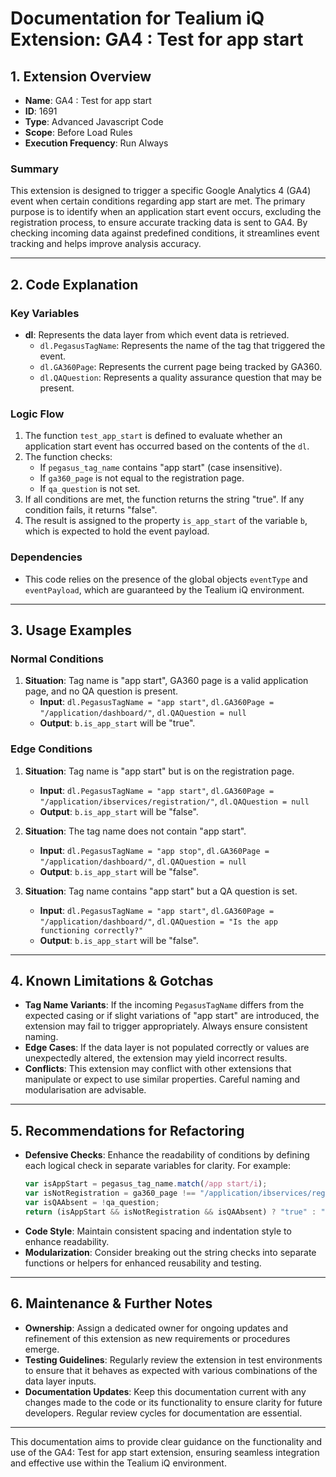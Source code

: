 # Documentation for Tealium iQ Extension: GA4 : Test for app start

## 1. Extension Overview
- **Name**: GA4 : Test for app start
- **ID**: 1691
- **Type**: Advanced Javascript Code
- **Scope**: Before Load Rules
- **Execution Frequency**: Run Always

### Summary
This extension is designed to trigger a specific Google Analytics 4 (GA4) event when certain conditions regarding app start are met. The primary purpose is to identify when an application start event occurs, excluding the registration process, to ensure accurate tracking data is sent to GA4. By checking incoming data against predefined conditions, it streamlines event tracking and helps improve analysis accuracy.

---

## 2. Code Explanation

### Key Variables
- **dl**: Represents the data layer from which event data is retrieved.
  - `dl.PegasusTagName`: Represents the name of the tag that triggered the event.
  - `dl.GA360Page`: Represents the current page being tracked by GA360.
  - `dl.QAQuestion`: Represents a quality assurance question that may be present.

### Logic Flow
1. The function `test_app_start` is defined to evaluate whether an application start event has occurred based on the contents of the `dl`.
2. The function checks:
   - If `pegasus_tag_name` contains "app start" (case insensitive).
   - If `ga360_page` is not equal to the registration page.
   - If `qa_question` is not set.
3. If all conditions are met, the function returns the string "true". If any condition fails, it returns "false".
4. The result is assigned to the property `is_app_start` of the variable `b`, which is expected to hold the event payload.

### Dependencies
- This code relies on the presence of the global objects `eventType` and `eventPayload`, which are guaranteed by the Tealium iQ environment.

---

## 3. Usage Examples

### Normal Conditions
1. **Situation**: Tag name is "app start", GA360 page is a valid application page, and no QA question is present.
   - **Input**: `dl.PegasusTagName = "app start"`, `dl.GA360Page = "/application/dashboard/"`, `dl.QAQuestion = null`
   - **Output**: `b.is_app_start` will be "true".

### Edge Conditions
1. **Situation**: Tag name is "app start" but is on the registration page.
   - **Input**: `dl.PegasusTagName = "app start"`, `dl.GA360Page = "/application/ibservices/registration/"`, `dl.QAQuestion = null`
   - **Output**: `b.is_app_start` will be "false".
   
2. **Situation**: The tag name does not contain "app start".
   - **Input**: `dl.PegasusTagName = "app stop"`, `dl.GA360Page = "/application/dashboard/"`, `dl.QAQuestion = null`
   - **Output**: `b.is_app_start` will be "false".

3. **Situation**: Tag name contains "app start" but a QA question is set.
   - **Input**: `dl.PegasusTagName = "app start"`, `dl.GA360Page = "/application/dashboard/"`, `dl.QAQuestion = "Is the app functioning correctly?"`
   - **Output**: `b.is_app_start` will be "false".

---

## 4. Known Limitations & Gotchas
- **Tag Name Variants**: If the incoming `PegasusTagName` differs from the expected casing or if slight variations of "app start" are introduced, the extension may fail to trigger appropriately. Always ensure consistent naming.
- **Edge Cases**: If the data layer is not populated correctly or values are unexpectedly altered, the extension may yield incorrect results.
- **Conflicts**: This extension may conflict with other extensions that manipulate or expect to use similar properties. Careful naming and modularisation are advisable.

---

## 5. Recommendations for Refactoring
- **Defensive Checks**: Enhance the readability of conditions by defining each logical check in separate variables for clarity. For example:
  ```javascript
  var isAppStart = pegasus_tag_name.match(/app start/i);
  var isNotRegistration = ga360_page !== "/application/ibservices/registration/";
  var isQAAbsent = !qa_question;
  return (isAppStart && isNotRegistration && isQAAbsent) ? "true" : "false";
  ```
- **Code Style**: Maintain consistent spacing and indentation style to enhance readability.
- **Modularization**: Consider breaking out the string checks into separate functions or helpers for enhanced reusability and testing.

---

## 6. Maintenance & Further Notes
- **Ownership**: Assign a dedicated owner for ongoing updates and refinement of this extension as new requirements or procedures emerge.
- **Testing Guidelines**: Regularly review the extension in test environments to ensure that it behaves as expected with various combinations of the data layer inputs.
- **Documentation Updates**: Keep this documentation current with any changes made to the code or its functionality to ensure clarity for future developers. Regular review cycles for documentation are essential.

--- 

This documentation aims to provide clear guidance on the functionality and use of the GA4: Test for app start extension, ensuring seamless integration and effective use within the Tealium iQ environment.